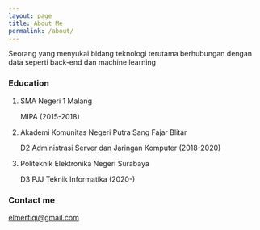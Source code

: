 ```yaml
---
layout: page
title: About Me
permalink: /about/
---
```


Seorang yang menyukai bidang teknologi terutama berhubungan dengan data seperti back-end dan machine learning

### Education

1. SMA Negeri 1 Malang

   MIPA (2015-2018)
   
2. Akademi Komunitas Negeri Putra Sang Fajar Blitar
   
   D2 Administrasi Server dan Jaringan Komputer (2018-2020)

4. Politeknik Elektronika Negeri Surabaya
   
   D3 PJJ Teknik Informatika (2020-)

### Contact me

[elmerfiqi@gmail.com](mailto:elmerfiqi@gmail.com)
